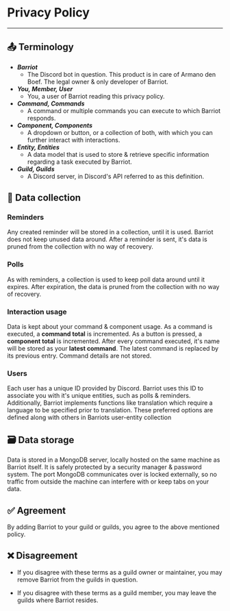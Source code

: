 # Privacy Policy

----

## 📤 Terminology

- _**Barriot**_
  - The Discord bot in question. This product is in care of Armano den Boef. The legal owner & only developer of Barriot.
- _**You, Member, User**_
  - You, a user of Barriot reading this privacy policy.
- _**Command, Commands**_
  - A command or multiple commands you can execute to which Barriot responds.
- _**Component, Components**_
  - A dropdown or button, or a collection of both, with which you can further interact with interactions.
- _**Entity, Entities**_
  - A data model that is used to store & retrieve specific information regarding a task executed by Barriot.
- _**Guild, Guilds**_
  - A Discord server, in Discord's API referred to as this definition.

## 📅 Data collection

### Reminders

Any created reminder will be stored in a collection, until it is used. 
Barriot does not keep unused data around. 
After a reminder is sent, it's data is pruned from the collection with no way of recovery.

### Polls

As with reminders, a collection is used to keep poll data around until it expires. 
After expiration, the data is pruned from the collection with no way of recovery.

### Interaction usage

Data is kept about your command & component usage. 
As a command is executed, a **command total** is incremented. 
As a button is pressed, a **component total** is incremented. 
After every command executed, it's name will be stored as your **latest command**. 
The latest command is replaced by its previous entry. Command details are not stored.

### Users

Each user has a unique ID provided by Discord. 
Barriot uses this ID to associate you with it's unique entities, such as polls & reminders.
Additionally, Barriot implements functions like translation which require a language to be specified prior to translation. 
These preferred options are defined along with others in Barriots user-entity collection

## 🗃️ Data storage

Data is stored in a MongoDB server, locally hosted on the same machine as Barriot itself. 
It is safely protected by a security manager & password system. 
The port MongoDB communicates over is locked externally, so no traffic from outside the machine can interfere with or keep tabs on your data.

## ✅ Agreement

By adding Barriot to your guild or guilds, you agree to the above mentioned policy. 

## ❌ Disagreement

- If you disagree with these terms as a guild owner or maintainer, you may remove Barriot from the guilds in question. 

- If you disagree with these terms as a guild member, you may leave the guilds where Barriot resides.

